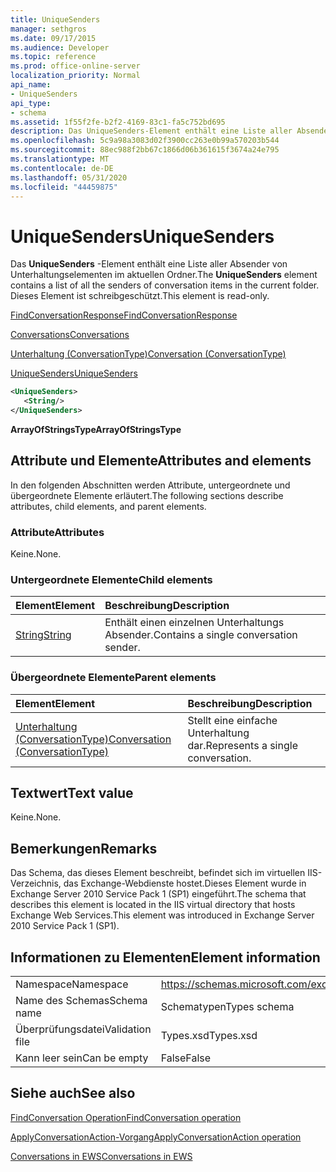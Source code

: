 ```yaml
---
title: UniqueSenders
manager: sethgros
ms.date: 09/17/2015
ms.audience: Developer
ms.topic: reference
ms.prod: office-online-server
localization_priority: Normal
api_name:
- UniqueSenders
api_type:
- schema
ms.assetid: 1f55f2fe-b2f2-4169-83c1-fa5c752bd695
description: Das UniqueSenders-Element enthält eine Liste aller Absender von Unterhaltungselementen im aktuellen Ordner. Dieses Element ist schreibgeschützt.
ms.openlocfilehash: 5c9a98a3083d02f3900cc263e0b99a570203b544
ms.sourcegitcommit: 88ec988f2bb67c1866d06b361615f3674a24e795
ms.translationtype: MT
ms.contentlocale: de-DE
ms.lasthandoff: 05/31/2020
ms.locfileid: "44459875"
---
```

# <a name="uniquesenders"></a><span data-ttu-id="5f49e-104">UniqueSenders</span><span class="sxs-lookup"><span data-stu-id="5f49e-104">UniqueSenders</span></span>

<span data-ttu-id="5f49e-105">Das **UniqueSenders** -Element enthält eine Liste aller Absender von Unterhaltungselementen im aktuellen Ordner.</span><span class="sxs-lookup"><span data-stu-id="5f49e-105">The **UniqueSenders** element contains a list of all the senders of conversation items in the current folder.</span></span> <span data-ttu-id="5f49e-106">Dieses Element ist schreibgeschützt.</span><span class="sxs-lookup"><span data-stu-id="5f49e-106">This element is read-only.</span></span> 
  
[<span data-ttu-id="5f49e-107">FindConversationResponse</span><span class="sxs-lookup"><span data-stu-id="5f49e-107">FindConversationResponse</span></span>](findconversationresponse.md)
  
[<span data-ttu-id="5f49e-108">Conversations</span><span class="sxs-lookup"><span data-stu-id="5f49e-108">Conversations</span></span>](conversations-ex15websvcsotherref.md)
  
[<span data-ttu-id="5f49e-109">Unterhaltung (ConversationType)</span><span class="sxs-lookup"><span data-stu-id="5f49e-109">Conversation (ConversationType)</span></span>](conversation-conversationtype.md)
  
[<span data-ttu-id="5f49e-110">UniqueSenders</span><span class="sxs-lookup"><span data-stu-id="5f49e-110">UniqueSenders</span></span>](uniquesenders.md)
  
```XML
<UniqueSenders>
   <String/>
</UniqueSenders>
```

 <span data-ttu-id="5f49e-111">**ArrayOfStringsType**</span><span class="sxs-lookup"><span data-stu-id="5f49e-111">**ArrayOfStringsType**</span></span>
## <a name="attributes-and-elements"></a><span data-ttu-id="5f49e-112">Attribute und Elemente</span><span class="sxs-lookup"><span data-stu-id="5f49e-112">Attributes and elements</span></span>

<span data-ttu-id="5f49e-113">In den folgenden Abschnitten werden Attribute, untergeordnete und übergeordnete Elemente erläutert.</span><span class="sxs-lookup"><span data-stu-id="5f49e-113">The following sections describe attributes, child elements, and parent elements.</span></span>
  
### <a name="attributes"></a><span data-ttu-id="5f49e-114">Attribute</span><span class="sxs-lookup"><span data-stu-id="5f49e-114">Attributes</span></span>

<span data-ttu-id="5f49e-115">Keine.</span><span class="sxs-lookup"><span data-stu-id="5f49e-115">None.</span></span>
  
### <a name="child-elements"></a><span data-ttu-id="5f49e-116">Untergeordnete Elemente</span><span class="sxs-lookup"><span data-stu-id="5f49e-116">Child elements</span></span>

|<span data-ttu-id="5f49e-117">**Element**</span><span class="sxs-lookup"><span data-stu-id="5f49e-117">**Element**</span></span>|<span data-ttu-id="5f49e-118">**Beschreibung**</span><span class="sxs-lookup"><span data-stu-id="5f49e-118">**Description**</span></span>|
|:-----|:-----|
|[<span data-ttu-id="5f49e-119">String</span><span class="sxs-lookup"><span data-stu-id="5f49e-119">String</span></span>](string.md) <br/> |<span data-ttu-id="5f49e-120">Enthält einen einzelnen Unterhaltungs Absender.</span><span class="sxs-lookup"><span data-stu-id="5f49e-120">Contains a single conversation sender.</span></span>  <br/> |
   
### <a name="parent-elements"></a><span data-ttu-id="5f49e-121">Übergeordnete Elemente</span><span class="sxs-lookup"><span data-stu-id="5f49e-121">Parent elements</span></span>

|<span data-ttu-id="5f49e-122">**Element**</span><span class="sxs-lookup"><span data-stu-id="5f49e-122">**Element**</span></span>|<span data-ttu-id="5f49e-123">**Beschreibung**</span><span class="sxs-lookup"><span data-stu-id="5f49e-123">**Description**</span></span>|
|:-----|:-----|
|[<span data-ttu-id="5f49e-124">Unterhaltung (ConversationType)</span><span class="sxs-lookup"><span data-stu-id="5f49e-124">Conversation (ConversationType)</span></span>](conversation-conversationtype.md) <br/> |<span data-ttu-id="5f49e-125">Stellt eine einfache Unterhaltung dar.</span><span class="sxs-lookup"><span data-stu-id="5f49e-125">Represents a single conversation.</span></span>  <br/> |
   
## <a name="text-value"></a><span data-ttu-id="5f49e-126">Textwert</span><span class="sxs-lookup"><span data-stu-id="5f49e-126">Text value</span></span>

<span data-ttu-id="5f49e-127">Keine.</span><span class="sxs-lookup"><span data-stu-id="5f49e-127">None.</span></span>
  
## <a name="remarks"></a><span data-ttu-id="5f49e-128">Bemerkungen</span><span class="sxs-lookup"><span data-stu-id="5f49e-128">Remarks</span></span>

<span data-ttu-id="5f49e-129">Das Schema, das dieses Element beschreibt, befindet sich im virtuellen IIS-Verzeichnis, das Exchange-Webdienste hostet.Dieses Element wurde in Exchange Server 2010 Service Pack 1 (SP1) eingeführt.</span><span class="sxs-lookup"><span data-stu-id="5f49e-129">The schema that describes this element is located in the IIS virtual directory that hosts Exchange Web Services.This element was introduced in Exchange Server 2010 Service Pack 1 (SP1).</span></span>
  
## <a name="element-information"></a><span data-ttu-id="5f49e-130">Informationen zu Elementen</span><span class="sxs-lookup"><span data-stu-id="5f49e-130">Element information</span></span>

|||
|:-----|:-----|
|<span data-ttu-id="5f49e-131">Namespace</span><span class="sxs-lookup"><span data-stu-id="5f49e-131">Namespace</span></span>  <br/> |https://schemas.microsoft.com/exchange/services/2006/types  <br/> |
|<span data-ttu-id="5f49e-132">Name des Schemas</span><span class="sxs-lookup"><span data-stu-id="5f49e-132">Schema name</span></span>  <br/> |<span data-ttu-id="5f49e-133">Schematypen</span><span class="sxs-lookup"><span data-stu-id="5f49e-133">Types schema</span></span>  <br/> |
|<span data-ttu-id="5f49e-134">Überprüfungsdatei</span><span class="sxs-lookup"><span data-stu-id="5f49e-134">Validation file</span></span>  <br/> |<span data-ttu-id="5f49e-135">Types.xsd</span><span class="sxs-lookup"><span data-stu-id="5f49e-135">Types.xsd</span></span>  <br/> |
|<span data-ttu-id="5f49e-136">Kann leer sein</span><span class="sxs-lookup"><span data-stu-id="5f49e-136">Can be empty</span></span>  <br/> |<span data-ttu-id="5f49e-137">False</span><span class="sxs-lookup"><span data-stu-id="5f49e-137">False</span></span>  <br/> |
   
## <a name="see-also"></a><span data-ttu-id="5f49e-138">Siehe auch</span><span class="sxs-lookup"><span data-stu-id="5f49e-138">See also</span></span>



[<span data-ttu-id="5f49e-139">FindConversation Operation</span><span class="sxs-lookup"><span data-stu-id="5f49e-139">FindConversation operation</span></span>](findconversation-operation.md)
  
[<span data-ttu-id="5f49e-140">ApplyConversationAction-Vorgang</span><span class="sxs-lookup"><span data-stu-id="5f49e-140">ApplyConversationAction operation</span></span>](applyconversationaction-operation.md)


[<span data-ttu-id="5f49e-141">Conversations in EWS</span><span class="sxs-lookup"><span data-stu-id="5f49e-141">Conversations in EWS</span></span>](https://msdn.microsoft.com/library/91e64629-db6c-4c94-9dcb-d386232e8467%28Office.15%29.aspx)

